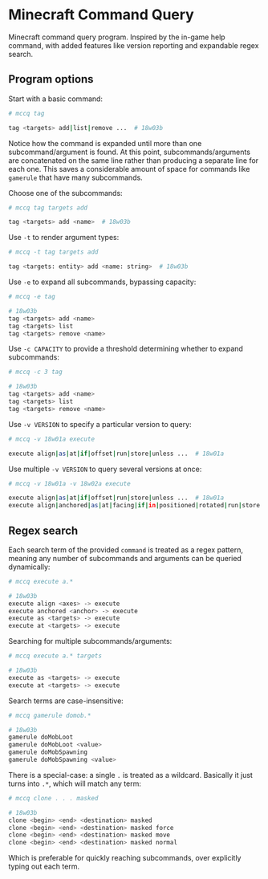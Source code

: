 # Minecraft Command Query
Minecraft command query program. Inspired by the in-game help command, with added features like version reporting and expandable regex search.

## Program options
Start with a basic command:
```bash
# mccq tag

tag <targets> add|list|remove ...  # 18w03b
```
Notice how the command is expanded until more than one subcommand/argument is found. At this point, subcommands/arguments are concatenated on the same line rather than producing a separate line for each one. This saves a considerable amount of space for commands like `gamerule` that have many subcommands.

Choose one of the subcommands:
```bash
# mccq tag targets add

tag <targets> add <name>  # 18w03b
```

Use `-t` to render argument types:
```bash
# mccq -t tag targets add

tag <targets: entity> add <name: string>  # 18w03b
```

Use `-e` to expand all subcommands, bypassing capacity:
```bash
# mccq -e tag

# 18w03b
tag <targets> add <name>
tag <targets> list
tag <targets> remove <name>
```

Use `-c CAPACITY` to provide a threshold determining whether to expand subcommands:
```bash
# mccq -c 3 tag

# 18w03b
tag <targets> add <name>
tag <targets> list
tag <targets> remove <name>
```

Use `-v VERSION` to specify a particular version to query:
```bash
# mccq -v 18w01a execute

execute align|as|at|if|offset|run|store|unless ...  # 18w01a
```

Use multiple `-v VERSION` to query several versions at once:
```bash
# mccq -v 18w01a -v 18w02a execute

execute align|as|at|if|offset|run|store|unless ...  # 18w01a
execute align|anchored|as|at|facing|if|in|positioned|rotated|run|store|unless ...  # 18w02a
```

## Regex search
Each search term of the provided `command` is treated as a regex pattern, meaning any number of subcommands and arguments can be queried dynamically:
```bash
# mccq execute a.*

# 18w03b
execute align <axes> -> execute
execute anchored <anchor> -> execute
execute as <targets> -> execute
execute at <targets> -> execute
```

Searching for multiple subcommands/arguments:
```bash
# mccq execute a.* targets

# 18w03b
execute as <targets> -> execute
execute at <targets> -> execute
```

Search terms are case-insensitive:
```bash
# mccq gamerule domob.*

# 18w03b
gamerule doMobLoot
gamerule doMobLoot <value>
gamerule doMobSpawning
gamerule doMobSpawning <value>
```

There is a special-case: a single `.` is treated as a wildcard. Basically it just turns into `.*`, which will match any term:
```bash
# mccq clone . . . masked

# 18w03b
clone <begin> <end> <destination> masked
clone <begin> <end> <destination> masked force
clone <begin> <end> <destination> masked move
clone <begin> <end> <destination> masked normal
```
Which is preferable for quickly reaching subcommands, over explicitly typing out each term.